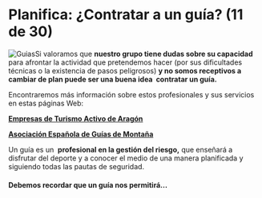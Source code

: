# Planifica: ¿Contratar a un guía? (11 de 30)

![Guias](./gps_files/guias+de+monta%C3%B1a.jpg)Si valoramos que **nuestro grupo tiene dudas sobre su capacidad** para afrontar la actividad que pretendemos hacer (por sus dificultades técnicas o la existencia de pasos peligrosos) **y no somos receptivos a cambiar de plan puede ser una buena idea  contratar un guía.**

Encontraremos más información sobre estos profesionales y sus servicios en estas páginas Web:

[**Empresas de Turismo Activo de Aragón**](http://www.aragon.es/DepartamentosOrganismosPublicos/Departamentos/VertebracionTerritorioMovilidadVivienda/AreasTematicas/Turismo/ci.13_TURISMO-ACTIVO.detalleDepartamento?channelSelected=77e2c752ae6fa210VgnVCM100000450a15acRCRD#section4)

[**Asociación Española de Guías de Montaña**](http://www.aegm.org/)

Un guía es un  **profesional en la gestión del riesgo,** que enseñará a disfrutar del deporte y a conocer el medio de una manera planificada y siguiendo todas las pautas de seguridad.

#### Debemos recordar que un guía nos permitirá...